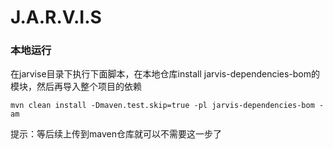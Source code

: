 # J.A.R.V.I.S

### 本地运行
在jarvise目录下执行下面脚本，在本地仓库install jarvis-dependencies-bom的模块，然后再导入整个项目的依赖

``` shell
mvn clean install -Dmaven.test.skip=true -pl jarvis-dependencies-bom -am
```

提示：等后续上传到maven仓库就可以不需要这一步了
